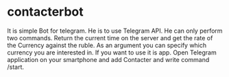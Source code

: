 # contacterbot
It is simple Bot for telegram. He is to use Telegram API. He can only perform two commands. 
Return the current time on the server and get the rate of the Currency against the ruble. 
As an argument you can specify which currency you are interested in. If you want to use it is app. 
Open Telegram application on your smartphone and add Contacter and write command /start.
